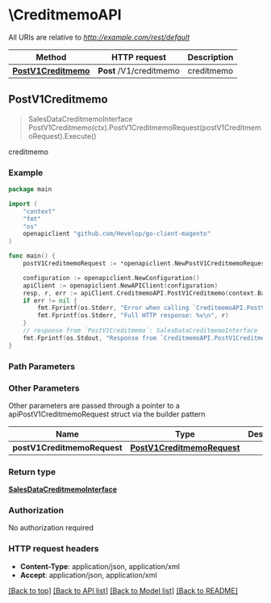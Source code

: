 # \CreditmemoAPI

All URIs are relative to *http://example.com/rest/default*

Method | HTTP request | Description
------------- | ------------- | -------------
[**PostV1Creditmemo**](CreditmemoAPI.md#PostV1Creditmemo) | **Post** /V1/creditmemo | creditmemo



## PostV1Creditmemo

> SalesDataCreditmemoInterface PostV1Creditmemo(ctx).PostV1CreditmemoRequest(postV1CreditmemoRequest).Execute()

creditmemo



### Example

```go
package main

import (
	"context"
	"fmt"
	"os"
	openapiclient "github.com/Hevelop/go-client-magento"
)

func main() {
	postV1CreditmemoRequest := *openapiclient.NewPostV1CreditmemoRequest(*openapiclient.NewSalesDataCreditmemoInterface(int32(123), []openapiclient.SalesDataCreditmemoItemInterface{*openapiclient.NewSalesDataCreditmemoItemInterface(float32(123), float32(123), int32(123), int32(123), float32(123))})) // PostV1CreditmemoRequest |  (optional)

	configuration := openapiclient.NewConfiguration()
	apiClient := openapiclient.NewAPIClient(configuration)
	resp, r, err := apiClient.CreditmemoAPI.PostV1Creditmemo(context.Background()).PostV1CreditmemoRequest(postV1CreditmemoRequest).Execute()
	if err != nil {
		fmt.Fprintf(os.Stderr, "Error when calling `CreditmemoAPI.PostV1Creditmemo``: %v\n", err)
		fmt.Fprintf(os.Stderr, "Full HTTP response: %v\n", r)
	}
	// response from `PostV1Creditmemo`: SalesDataCreditmemoInterface
	fmt.Fprintf(os.Stdout, "Response from `CreditmemoAPI.PostV1Creditmemo`: %v\n", resp)
}
```

### Path Parameters



### Other Parameters

Other parameters are passed through a pointer to a apiPostV1CreditmemoRequest struct via the builder pattern


Name | Type | Description  | Notes
------------- | ------------- | ------------- | -------------
 **postV1CreditmemoRequest** | [**PostV1CreditmemoRequest**](PostV1CreditmemoRequest.md) |  | 

### Return type

[**SalesDataCreditmemoInterface**](SalesDataCreditmemoInterface.md)

### Authorization

No authorization required

### HTTP request headers

- **Content-Type**: application/json, application/xml
- **Accept**: application/json, application/xml

[[Back to top]](#) [[Back to API list]](../README.md#documentation-for-api-endpoints)
[[Back to Model list]](../README.md#documentation-for-models)
[[Back to README]](../README.md)

